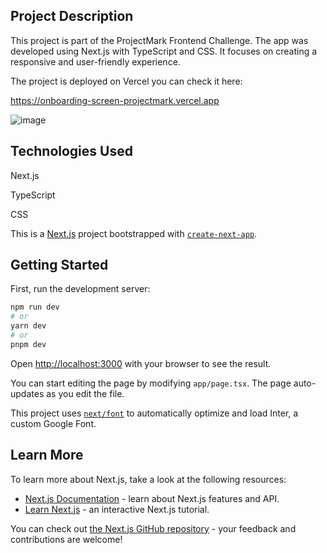 ## Project Description

This project is part of the ProjectMark Frontend Challenge. The app was developed using Next.js with TypeScript and CSS. It focuses on creating a responsive and user-friendly experience.

The project is deployed on Vercel you can check it here: 

https://onboarding-screen-projectmark.vercel.app

![image](https://github.com/lucapimentel/onboarding-screen-projectmark/assets/20875363/e5a5f107-0f52-4dfb-a43d-9a2ca87cd3f1)


## Technologies Used
Next.js

TypeScript

CSS

This is a [Next.js](https://nextjs.org/) project bootstrapped with [`create-next-app`](https://github.com/vercel/next.js/tree/canary/packages/create-next-app).

## Getting Started

First, run the development server:

```bash
npm run dev
# or
yarn dev
# or
pnpm dev
```

Open [http://localhost:3000](http://localhost:3000) with your browser to see the result.

You can start editing the page by modifying `app/page.tsx`. The page auto-updates as you edit the file.

This project uses [`next/font`](https://nextjs.org/docs/basic-features/font-optimization) to automatically optimize and load Inter, a custom Google Font.

## Learn More

To learn more about Next.js, take a look at the following resources:

- [Next.js Documentation](https://nextjs.org/docs) - learn about Next.js features and API.
- [Learn Next.js](https://nextjs.org/learn) - an interactive Next.js tutorial.

You can check out [the Next.js GitHub repository](https://github.com/vercel/next.js/) - your feedback and contributions are welcome!
